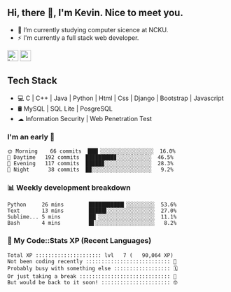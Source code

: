 ## Hi, there 👋, I'm Kevin. Nice to meet you.

- 🌱 I’m currently studying computer sicence at NCKU.
- ⚡ I'm currently a full stack web developer.

<a href="https://www.linkedin.com/in/kevin12686/"><img alt="LinkedIn" src="https://img.shields.io/badge/linkedin%20-%230077B5.svg?&style=for-the-badge&logo=linkedin&logoColor=white" height=25></a>
<a href="https://www.instagram.com/kevin12686/"><img src="https://img.shields.io/badge/instagram-3f729b?&style=for-the-badge&logo=instagram&logoColor=white" height=25></a>

## Tech Stack

* 💻 C | C++ | Java | Python | Html | Css | Django | Bootstrap | Javascript
* 🛢️ MySQL | SQL Lite | PosgreSQL
* ☁ Information Security | Web Penetration Test

### I'm an early 🐤

<!-- early_bird start -->

```text
🌞 Morning    66 commits  ███▎░░░░░░░░░░░░░░░░░  16.0%
🌆 Daytime   192 commits  █████████▊░░░░░░░░░░░  46.5%
🌃 Evening   117 commits  █████▉░░░░░░░░░░░░░░░  28.3%
🌙 Night      38 commits  █▉░░░░░░░░░░░░░░░░░░░   9.2%
```

<!-- early_bird end -->

### 📊 Weekly development breakdown

<!-- code_time start -->

```text
Python     26 mins        ███████████▎░░░░░░░░░  53.6%
Text       13 mins        █████▋░░░░░░░░░░░░░░░  27.0%
Sublime... 5 mins         ██▎░░░░░░░░░░░░░░░░░░  11.1%
Bash       4 mins         █▋░░░░░░░░░░░░░░░░░░░   8.2%
```

<!-- code_time end -->

### 🧰 My Code::Stats XP (Recent Languages)

<!-- codestats start -->

```text
Total XP ::::::::::::::::::::: lvl   7 (   90,064 XP) 
Not been coding recently ::::::::::::::::::::::::::: 🙈
Probably busy with something else :::::::::::::::::: 🗓
Or just taking a break ::::::::::::::::::::::::::::: 🌴
But would be back to it soon! :::::::::::::::::::::: 🤓
```

<!-- codestats end -->
